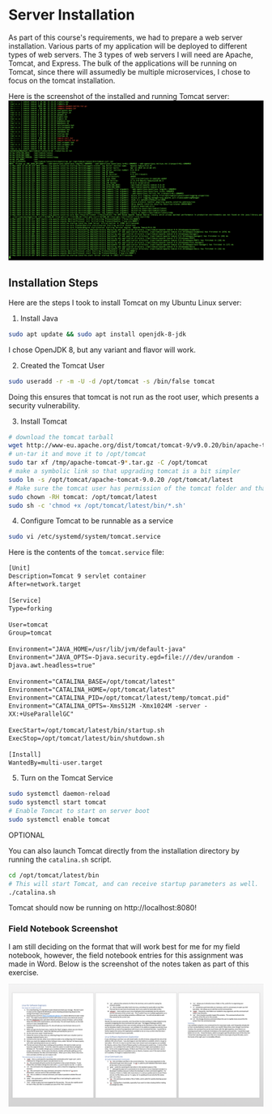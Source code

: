 # Server Installation

As part of this course's requirements, we had to prepare a web server installation.
Various parts of my application will be deployed to different types of web servers.
The 3 types of web servers I will need are Apache, Tomcat, and Express.
The bulk of the applications will be running on Tomcat, since there will assumedly be multiple microservices, I chose to focus on the tomcat installation.

Here is the screenshot of the installed and running Tomcat server:
![Tomcat Server Installation Screenshot](./images/tomcat_server_install.png)


## Installation Steps

Here are the steps I took to install Tomcat on my Ubuntu Linux server:

1. Install Java
```bash
sudo apt update && sudo apt install openjdk-8-jdk
```

I chose OpenJDK 8, but any variant and flavor will work.

2. Created the Tomcat User
```bash
sudo useradd -r -m -U -d /opt/tomcat -s /bin/false tomcat
```

Doing this ensures that tomcat is not run as the root user, which presents a security vulnerability.

3. Install Tomcat

```bash
# download the tomcat tarball
wget http://www-eu.apache.org/dist/tomcat/tomcat-9/v9.0.20/bin/apache-tomcat-9.0.20.tar.gz -P /tmp
# un-tar it and move it to /opt/tomcat
sudo tar xf /tmp/apache-tomcat-9*.tar.gz -C /opt/tomcat
# make a symbolic link so that upgrading tomcat is a bit simpler
sudo ln -s /opt/tomcat/apache-tomcat-9.0.20 /opt/tomcat/latest
# Make sure the tomcat user has permission of the tomcat folder and that the scripts within are executable.
sudo chown -RH tomcat: /opt/tomcat/latest
sudo sh -c 'chmod +x /opt/tomcat/latest/bin/*.sh'
```

4. Configure Tomcat to be runnable as a service

```bash
sudo vi /etc/systemd/system/tomcat.service
```

Here is the contents of the `tomcat.service` file:

```properties
[Unit]
Description=Tomcat 9 servlet container
After=network.target

[Service]
Type=forking

User=tomcat
Group=tomcat

Environment="JAVA_HOME=/usr/lib/jvm/default-java"
Environment="JAVA_OPTS=-Djava.security.egd=file:///dev/urandom -Djava.awt.headless=true"

Environment="CATALINA_BASE=/opt/tomcat/latest"
Environment="CATALINA_HOME=/opt/tomcat/latest"
Environment="CATALINA_PID=/opt/tomcat/latest/temp/tomcat.pid"
Environment="CATALINA_OPTS=-Xms512M -Xmx1024M -server -XX:+UseParallelGC"

ExecStart=/opt/tomcat/latest/bin/startup.sh
ExecStop=/opt/tomcat/latest/bin/shutdown.sh

[Install]
WantedBy=multi-user.target
```

5. Turn on the Tomcat Service

```bash
sudo systemctl daemon-reload
sudo systemctl start tomcat
# Enable Tomcat to start on server boot
sudo systemctl enable tomcat
```

OPTIONAL

You can also launch Tomcat directly from the installation directory by running the `catalina.sh` script.

```bash
cd /opt/tomcat/latest/bin
# This will start Tomcat, and can receive startup parameters as well.
./catalina.sh
```

Tomcat should now be running on http://localhost:8080!

### Field Notebook Screenshot

I am still deciding on the format that will work best for me for my field notebook, however, the field notebook entries for this assignment was made in Word.
Below is the screenshot of the notes taken as part of this exercise.

![Linux Field Notebook Entries](./images/screen_shot_field_notebook.png)

